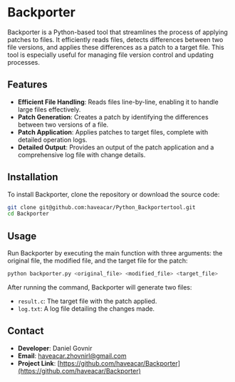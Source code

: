 
# Backporter

Backporter is a Python-based tool that streamlines the process of applying patches to files. It efficiently reads files, detects differences between two file versions, and applies these differences as a patch to a target file. This tool is especially useful for managing file version control and updating processes.

## Features

- **Efficient File Handling**: Reads files line-by-line, enabling it to handle large files effectively.
- **Patch Generation**: Creates a patch by identifying the differences between two versions of a file.
- **Patch Application**: Applies patches to target files, complete with detailed operation logs.
- **Detailed Output**: Provides an output of the patch application and a comprehensive log file with change details.

## Installation

To install Backporter, clone the repository or download the source code:

```bash
git clone git@github.com:haveacar/Python_Backportertool.git
cd Backporter
```

## Usage

Run Backporter by executing the main function with three arguments: the original file, the modified file, and the target file for the patch:

```bash
python backporter.py <original_file> <modified_file> <target_file>
```

After running the command, Backporter will generate two files:

- `result.c`: The target file with the patch applied.
- `log.txt`: A log file detailing the changes made.

## Contact

- **Developer**: Daniel Govnir
- **Email**: haveacar.zhovnirl@gmail.com
- **Project Link**: [https://github.com/haveacar/Backporter](https://github.com/haveacar/Backporter)

